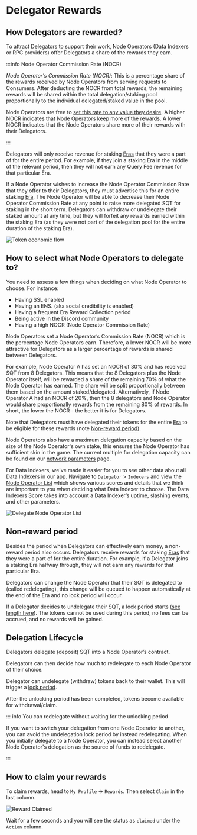 # Delegator Rewards

## How Delegators are rewarded?

To attract Delegators to support their work, Node Operators (Data Indexers or RPC providers) offer Delegators a share of the rewards they earn.

:::info Node Operator Commission Rate (NOCR)

_Node Operator's Commission Rate (NOCR)_: This is a percentage share of the rewards received by Node Operators from serving requests to Consumers. After deducting the NOCR from total rewards, the remaining rewards will be shared within the total delegation/staking pool proportionally to the individual delegated/staked value in the pool.

Node Operators are free to [set this rate to any value they desire](../node_operators/setup/becoming-a-node-operator.md#6-configure-an-node-operator-commission-rate-nocr). A higher NOCR indicates that Node Operators keep more of the rewards. A lower NOCR indicates that the Node Operators share more of their rewards with their Delegators.

:::

Delegators will only receive revenue for staking [Eras](../introduction/era.md) that they were a part of for the entire period. For example, if they join a staking Era in the middle of the relevant period, then they will not earn any Query Fee revenue for that particular Era.

If a Node Operator wishes to increase the Node Operator Commission Rate that they offer to their Delegators, they must advertise this for an entire staking [Era](../introduction/era.md). The Node Operator will be able to decrease their Node Operator Commission Rate at any point to raise more delegated SQT for staking in the short term. Delegators can withdraw or undelegate their staked amount at any time, but they will forfeit any rewards earned within the staking Era (as they were not part of the delegation pool for the entire duration of the staking Era).

![Token economic flow](/assets/img/network/token_economy.png)

## How to select what Node Operators to delegate to?

You need to assess a few things when deciding on what Node Operator to choose. For instance:
- Having SSL enabled
- Having an ENS. (aka social credibility is enabled)
- Having a frequent Era Reward Collection period
- Being active in the Discord community
- Having a high NOCR (Node Operator Commission Rate)

Node Operators set a Node Operator’s Commission Rate (NOCR) which is the percentage Node Operators earn. Therefore, a lower NOCR will be more attractive for Delegators as a larger percentage of rewards is shared between Delegators.

For example, Node Operator A has set an NOCR of 30% and has received SQT from 8 Delegators. This means that the 8 Delegators plus the Node Operator itself, will be rewarded a share of the remaining 70% of what the Node Operator has earned. The share will be split proportionally between them based on the amount staked/delegated. Alternatively, if Node Operator A had an NOCR of 20%, then the 8 delegators and Node Operator would share proportionally rewards from the remaining 80% of rewards. In short, the lower the NOCR - the better it is for Delegators.

Note that Delegators must have delegated their tokens for the entire [Era](../introduction/era.md) to be eligible for these rewards (note [Non-reward period](#non-reward-period)).

Node Operators also have a maximum delegation capacity based on the size of the Node Operator's own stake, this ensures the Node Operator has sufficient skin in the game. The current multiple for delegation capacity can be found on our [network parameters](../parameters.md) page.

For Data Indexers, we've made it easier for you to see other data about all Data Indexers in our app. Navigate to `Delegator` > `Indexers` and view the [Node Operator List](https://app.subquery.network/delegator/node_operators/indexers/all) which shows various scores and details that we think are important to you when deciding what Data Indexer to choose. The Data Indexers Score takes into account a Data Indexer’s uptime, slashing events, and other parameters.

![Delegate Node Operator List](/assets/img/network/delegate_indexers.png)

## Non-reward period

Besides the period when Delegators can effectively earn money, a non-reward period also occurs. Delegators receive rewards for staking [Eras](../introduction/era.md) that they were a part of for the entire duration. For example, if a Delegator joins a staking Era halfway through, they will not earn any rewards for that particular Era.

Delegators can change the Node Operator that their SQT is delegated to (called redelegating), this change will be queued to happen automatically at the end of the Era and no lock period will occur.

If a Delegator decides to undelegate their SQT, a lock period starts ([see length here](../parameters.md)). The tokens cannot be used during this period, no fees can be accrued, and no rewards will be gained.

## Delegation Lifecycle

Delegators delegate (deposit) SQT into a Node Operator’s contract.

Delegators can then decide how much to redelegate to each Node Operator of their choice.

Delegator can undelegate (withdraw) tokens back to their wallet. This will trigger a [lock period](../parameters.md).

After the unlocking period has been completed, tokens become available for withdrawal/claim.

::: info You can redelegate without waiting for the unlocking period

If you want to switch your delegation from one Node Operator to another, you can avoid the undelegation lock period by instead redelegating. When you initially delegate to a Node Operator, you can instead select another Node Operator's delegation as the source of funds to redelegate.

:::

## How to claim your rewards

To claim rewards, head to `My Profile` -> `Rewards`. Then select `Claim` in the last column.

![Reward Claimed](/assets/img/network/profile_rewards.png)

Wait for a few seconds and you will see the status as `claimed` under the `Action` column.
